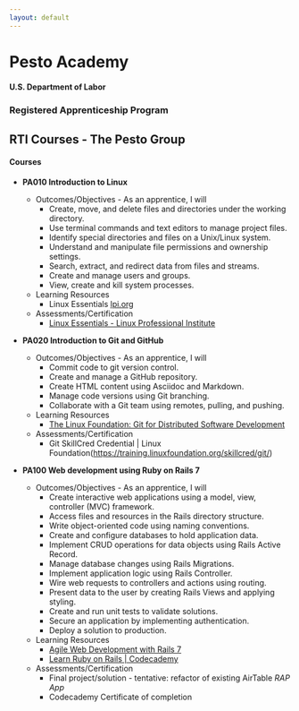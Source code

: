 ```yaml
---
layout: default
---
```

# Pesto Academy 

#### U.S. Department of Labor
### Registered Apprenticeship Program
## RTI Courses - The Pesto Group

#### Courses
- **PA010 Introduction to Linux**
    - Outcomes/Objectives - As an apprentice, I will
        - Create, move, and delete files and directories under the working directory.
        - Use terminal commands and text editors to manage project files.
        - Identify special directories and files on a Unix/Linux system.
        - Understand and manipulate file permissions and ownership settings.
        - Search, extract, and redirect data from files and streams.
        - Create and manage users and groups.
        - View, create and kill system processes.
    - Learning Resources
        - Linux Essentials [lpi.org](https://learning.lpi.org/en/learning-materials/010-160/)
    - Assessments/Certification
        - [Linux Essentials - Linux Professional Institute](https://www.lpi.org/our-certifications/linux-essentials-overview/)

- **PA020 Introduction to Git and GitHub**
    - Outcomes/Objectives - As an apprentice, I will 
        - Commit code to git version control.
        - Create and manage a GitHub repository.
        - Create HTML content using Asciidoc and Markdown.
        - Manage code versions using Git branching.
        - Collaborate with a Git team using remotes, pulling, and pushing.
    - Learning Resources
        - [The Linux Foundation: Git for Distributed Software Development](https://training.linuxfoundation.org/training/git-for-distributed-software-development-lfd109x/)
    - Assessments/Certification
        - Git SkillCred Credential | Linux Foundation(https://training.linuxfoundation.org/skillcred/git/)

- **PA100 Web development using Ruby on Rails 7**
    - Outcomes/Objectives - As an apprentice, I will 
        - Create interactive web applications using a model, view, controller (MVC) framework.
        - Access files and resources in the Rails directory structure.
        - Write object-oriented code using naming conventions.
        - Create and configure databases to hold application data.
        - Implement CRUD operations for data objects using Rails Active Record.
        - Manage database changes using Rails Migrations.
        - Implement application logic using Rails Controller.
        - Wire web requests to controllers and actions using routing.
        - Present data to the user by creating Rails Views and applying styling.
        - Create and run unit tests to validate solutions.
        - Secure an application by implementing authentication.
        - Deploy a solution to production.
    - Learning Resources
        - [Agile Web Development with Rails 7](https://a.co/d/4iAYHEC) 
        - [Learn Ruby on Rails | Codecademy](https://www.codecademy.com/learn/learn-rails)
    - Assessments/Certification
        - Final project/solution - tentative: refactor of existing AirTable *RAP App*
        - Codecademy Certificate of completion



